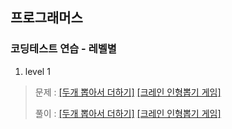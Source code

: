 ## 프로그래머스 
### 코딩테스트 연습 - 레벨별 

1. level 1
> 문제 :
[[두개 뽑아서 더하기]](https://programmers.co.kr/learn/courses/30/lessons/68644)
[[크레인 인형뽑기 게임]](https://programmers.co.kr/learn/courses/30/lessons/64061)
>
> 풀이 :
[[두개 뽑아서 더하기]](./step/01_level1/두개뽑아서더하기.py)
[[크레인 인형뽑기 게임]](./step/01_level1/크레인인형뽑기게임.py)
>


